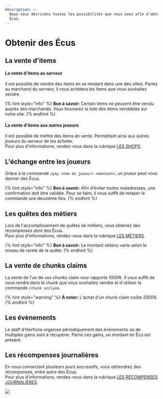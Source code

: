 ```yaml
---
description: >-
  Nous vous décrivons toutes les possibilités que vous avez afin d'obtenir des
  Écus.
---
```


# Obtenir des Écus

## La vente d'items

#### La vente d'items au serveur

Il est possible de vendre des items en se rendant dans une des villes. Parlez au marchand du serveur, il vous achètera les items que vous souhaitez vendre.

{% hint style="info" %}
**Bon à savoir:** Certain items ne peuvent être vendu auprès des marchands. Vous trouverez la liste des items vendables sur notre site.
{% endhint %}

#### La vente d'items aux autres joueurs

Il est possible de mettre des items en vente. Permettant ainsi aux autres joueurs du serveur de les acheter.\
Pour plus d'informations, rendez-vous dans la rubrique [LES SHOPS](broken-reference).\
&#x20;&#x20;

## L'échange entre les joueurs

Grâce à la commande `/pay <nom du joueur> <montant>`, un joueur peut vous donner des Écus.

{% hint style="info" %}
**Bon à savoir:** Afin d'éviter toutes maladresses, une confirmation doit être validée. Pour se faire, il vous suffit de retaper la commande une deuxième fois.
{% endhint %}

## Les quêtes des métiers

Lors de l'accomplissement de quêtes de métiers, vous obtenez des récompenses dont des Écus. \
Pour plus d'informations, rendez-vous dans la rubrique [LES MÉTIERS](broken-reference).

{% hint style="info" %}
**Bon à savoir:** Le montant obtenu varie selon le niveau de rareté de la quête.
{% endhint %}

## La vente de chunks claims

La vente de l'un de vos chunks claim vour rapporte 1000₠. Il vous suffit de vous rendre dans le chunk que vous souhaitez vendre et d'utiliser la commande `/chunk unclaim`.

{% hint style="warning" %}
**À noter:** L'achat d'un chunk claim coûte 2500₠.
{% endhint %}

## Les évènements

Le staff d'Herfione organise périodiquement des évènements où de multiples gains sont à récupérer. Parmi ces gains, un montant en Écu est présent.

## Les récompenses journalières

En vous connectant plusieurs jours successifs, vous obtiendrez des récompenses, entre autre des Écus.\
Pour plus d'informations, rendez-vous dans la rubrique [LES RÉCOMPENSES JOURNALIÈRES](obtenir-des-ecus.md#les-recompenses-journalieres).

![](../.gitbook/assets/2022-07-11\_16.07.43.png)
